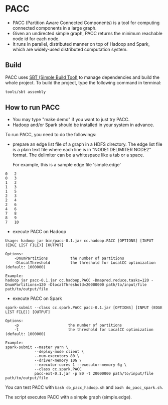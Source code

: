 # PACC

- PACC (Partition Aware Connected Components) is a tool for computing connected components in a large graph.
- Given an undirected simple graph, PACC returns the minimum reachable node id for each node.
- It runs in parallel, distributed manner on top of Hadoop and Spark, which are widely-used distributed computation system.



## Build

PACC uses [SBT (Simple Build Tool)](http://www.scala-sbt.org/) to manage dependencies and build the whole project. To build the project, type the following command in terminal:

```bash
tools/sbt assembly
```


## How to run PACC

- You may type "make demo" if you want to just try PACC.
- Hadoop and/or Spark should be installed in your system in advance.

To run PACC, you need to do the followings:
- prepare an edge list file of a graph in a HDFS directory.
  The edge list file is a plain text file where each line is in "NODE1 DELIMITER NODE2" format.
  The delimiter can be a whitespace like a tab or a space.

  For example, this is a sample edge file 'simple.edge'
```
0   2
0   3
1   2
1   3
1   5
2   3
2   4
2   6
4   6
7   8
8   9
7   10
```

- execute PACC on Hadoop

```
Usage: hadoop jar bin/pacc-0.1.jar cc.hadoop.PACC [OPTIONS] [INPUT (EDGE LIST FILE)] [OUTPUT]

Options:
    -DnumPartitions          the number of partitions
    -DlocalThreshold         the threshold for LocalCC optimization (default: 1000000)

Example:
hadoop jar pacc-0.1.jar cc.hadoop.PACC -Dmapred.reduce.tasks=120 -DnumPartitions=120 -DlocalThreshold=20000000 path/to/input/file path/to/output/file
```

- execute PACC on Spark

```
spark-submit --class cc.spark.PACC pacc-0.1.jar [OPTIONS] [INPUT (EDGE LIST FILE)] [OUTPUT]

Options:
    -p                      the number of partitions
    -t                      the threshold for LocalCC optimization (default: 1000000)

Example:
spark-submit --master yarn \
             --deploy-mode client \
             --num-executors 80 \
             --driver-memory 10G \
             --executor-cores 1 --executor-memory 6g \
             --class cc.spark.PACC
             pacc-ext-0.1.jar -p 80 -t 20000000 path/to/input/file path/to/output/file
```


You can test PACC with `bash do_pacc_hadoop.sh` and `bash do_pacc_spark.sh`.

The script executes PACC with a simple graph (simple.edge).
